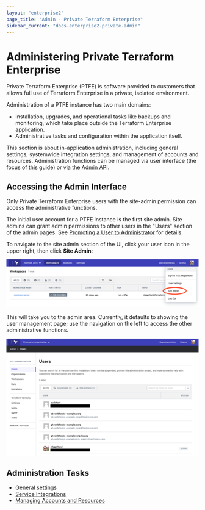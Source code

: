 ```yaml
---
layout: "enterprise2"
page_title: "Admin - Private Terraform Enterprise"
sidebar_current: "docs-enterprise2-private-admin"
---
```


# Administering Private Terraform Enterprise

Private Terraform Enterprise (PTFE) is software provided to customers that allows full use of Terraform Enterprise in a private, isolated environment.

Administration of a PTFE instance has two main domains:

- Installation, upgrades, and operational tasks like backups and monitoring, which take place outside the Terraform Enterprise application.
- Administrative tasks and configuration within the application itself.

This section is about in-application administration, including general settings, systemwide integration settings, and management of accounts and resources. Administration functions can be managed via user interface (the focus of this guide) or via the [Admin API](../../api/admin/index.html).

## Accessing the Admin Interface

Only Private Terraform Enterprise users with the site-admin permission can access the administrative functions.

The initial user account for a PTFE instance is the first site admin. Site admins can grant admin permissions to other users in the "Users" section of the admin pages. See [Promoting a User to Administrator](./resources.html#promoting-a-user-to-administrator) for details.

To navigate to the site admin section of the UI, click your user icon in the upper right, then click **Site Admin**:

![screenshot: the "Site Admin" link in the user menu](./images/admin-navigate.png)

This will take you to the admin area. Currently, it defaults to showing the user management page; use the navigation on the left to access the other administrative functions.

![screenshot: the user management page, with the site administration navigation list on the left side](./images/admin-users.png)

## Administration Tasks

* [General settings](./general.html)
* [Service Integrations](./integration.html)
* [Managing Accounts and Resources](./resources.html)
